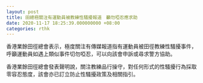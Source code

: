 ```yaml
---
layout: post
title: 田總極關注有運動員被教練性騷擾報道　籲勿啞忍應求助
date: 2020-11-17 18:25:39.000000000 +08:00
categories: rthk
---
```


香港業餘田徑總會表示，極度關注有傳媒報道指有運動員被田徑教練性騷擾事件，呼籲運動員如遇上類似事件切勿啞忍，可以向該會申訴或尋求警方協助。

香港業餘田徑總會發表聲明說，關注教練品行操守，對任何形式的性騷擾行為採取零容忍態度，該會亦已訂立防止性騷擾政策及相關指引。
